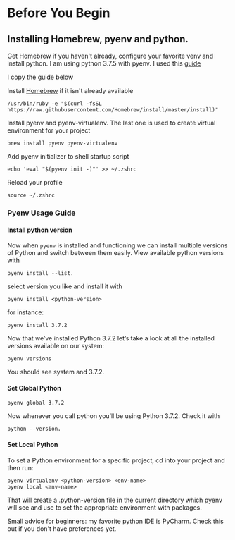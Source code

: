 # Before You Begin

## Installing Homebrew, pyenv and python.

Get Homebrew if you haven't already, configure your favorite venv and install python. I am using python 3.7.5 with pyenv.
I used this [guide](https://medium.com/python-every-day/python-development-on-macos-with-pyenv-2509c694a808) 

I copy the guide below

Install [Homebrew](https://brew.sh/) if it isn't already available
```
/usr/bin/ruby -e "$(curl -fsSL https://raw.githubusercontent.com/Homebrew/install/master/install)" 
```

Install pyenv and pyenv-virtualenv. The last one is used to create virtual environment for your project

```shell script
brew install pyenv pyenv-virtualenv
```

Add pyenv initializer to shell startup script
```shell script
echo 'eval "$(pyenv init -)"' >> ~/.zshrc 
```

Reload your profile
```shell script
source ~/.zshrc
```

### Pyenv Usage Guide

#### Install python version

Now when `pyenv` is installed and functioning we can install multiple versions of Python and switch between them easily.
View available python versions with
```shell script
pyenv install --list.
```

select version you like and install it with
```shell script
pyenv install <python-version>
```
for instance:
```shell script
pyenv install 3.7.2
```

Now that we’ve installed Python 3.7.2 let’s take a look at all the installed versions available on our system:
```shell script
pyenv versions
```

You should see system and 3.7.2.

#### Set Global Python
```shell script
pyenv global 3.7.2
```

Now whenever you call python you’ll be using Python 3.7.2. Check it with 
```shell script
python --version.
```

#### Set Local Python

To set a Python environment for a specific project, cd into your project and then run:

```shell script
pyenv virtualenv <python-version> <env-name>
pyenv local <env-name>
```

That will create a .python-version file in the current directory which pyenv will see and use to set the appropriate environment with packages.

Small advice for beginners: my favorite python IDE is PyCharm. Check this out if you don't have preferences yet.